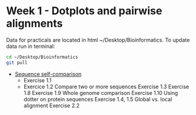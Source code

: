 # Week 1 - Dotplots and pairwise alignments

Data for practicals are located in html ~/Desktop/Bioinformatics. To update data run in terminal:

```bash
cd ~/Desktop/Bioinformatics
git pull
```

 
- [Sequence self-comparison](./sequence_alignment.md/##Dotplots)
  - Exercise 1.1 
  - Exercice 1.2
Compare two or more sequences
Exercise 1.3
Exercise 1.8
Exercise 1.9
Whole genome comparison
Exercise 1.10
Using dotter on protein sequences
Exercise 1.4, 1.5
Global vs. local alignment
Exercise 2.2